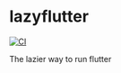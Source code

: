 # lazyflutter

[![CI](https://github.com//lazyflutter/workflows/CI/badge.svg)](https://github.com//lazyflutter/actions)

The lazier way to run flutter
